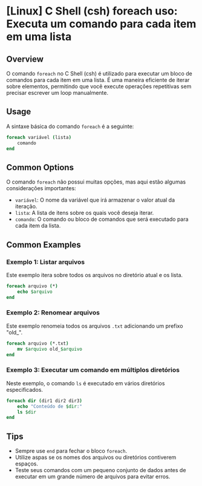 # [Linux] C Shell (csh) foreach uso: Executa um comando para cada item em uma lista

## Overview
O comando `foreach` no C Shell (csh) é utilizado para executar um bloco de comandos para cada item em uma lista. É uma maneira eficiente de iterar sobre elementos, permitindo que você execute operações repetitivas sem precisar escrever um loop manualmente.

## Usage
A sintaxe básica do comando `foreach` é a seguinte:

```csh
foreach variável (lista)
    comando
end
```

## Common Options
O comando `foreach` não possui muitas opções, mas aqui estão algumas considerações importantes:

- `variável`: O nome da variável que irá armazenar o valor atual da iteração.
- `lista`: A lista de itens sobre os quais você deseja iterar.
- `comando`: O comando ou bloco de comandos que será executado para cada item da lista.

## Common Examples

### Exemplo 1: Listar arquivos
Este exemplo itera sobre todos os arquivos no diretório atual e os lista.

```csh
foreach arquivo (*)
    echo $arquivo
end
```

### Exemplo 2: Renomear arquivos
Este exemplo renomeia todos os arquivos `.txt` adicionando um prefixo "old_".

```csh
foreach arquivo (*.txt)
    mv $arquivo old_$arquivo
end
```

### Exemplo 3: Executar um comando em múltiplos diretórios
Neste exemplo, o comando `ls` é executado em vários diretórios especificados.

```csh
foreach dir (dir1 dir2 dir3)
    echo "Conteúdo de $dir:"
    ls $dir
end
```

## Tips
- Sempre use `end` para fechar o bloco `foreach`.
- Utilize aspas se os nomes dos arquivos ou diretórios contiverem espaços.
- Teste seus comandos com um pequeno conjunto de dados antes de executar em um grande número de arquivos para evitar erros.